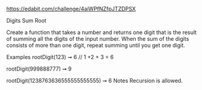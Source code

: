 https://edabit.com/challenge/4aiWPfNZfpJTZDPSX

Digits Sum Root

Create a function that takes a number and returns one digit that is the result of summing all the digits of the input number. When the sum of the digits consists of more than one digit, repeat summing until you get one digit.

Examples
rootDigit(123) ➞ 6
// 1 +2 + 3 = 6

rootDigit(999888777) ➞ 9

rootDigit(1238763636555555555555) ➞ 6
Notes
Recursion is allowed.
